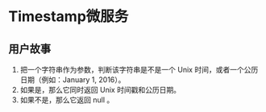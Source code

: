 # Timestamp微服务
## 用户故事
1. 把一个字符串作为参数，判断该字符串是不是一个 Unix 时间，或者一个公历日期（例如：January 1, 2016）。
2. 如果是，那么它同时返回 Unix 时间戳和公历日期。
3. 如果不是，那么它返回 null 。
